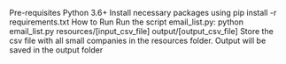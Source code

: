 Pre-requisites
Python 3.6+
Install necessary packages using pip install -r requirements.txt
How to Run
Run the script email_list.py: python email_list.py resources/[input_csv_file] output/[output_csv_file]
Store the csv file with all small companies in the resources folder.
Output will be saved in the output folder

